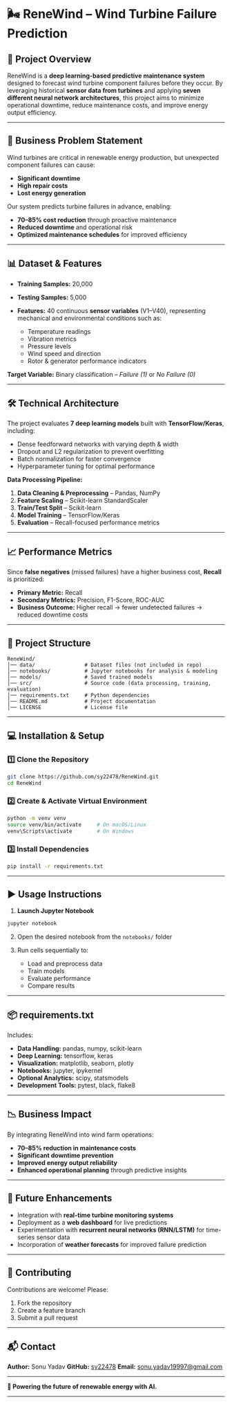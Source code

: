 # 🌬️ ReneWind – Wind Turbine Failure Prediction

## 📌 Project Overview

ReneWind is a **deep learning-based predictive maintenance system** designed to forecast wind turbine component failures before they occur.
By leveraging historical **sensor data from turbines** and applying **seven different neural network architectures**, this project aims to minimize operational downtime, reduce maintenance costs, and improve energy output efficiency.

---

## 🏢 Business Problem Statement

Wind turbines are critical in renewable energy production, but unexpected component failures can cause:

* **Significant downtime**
* **High repair costs**
* **Lost energy generation**

Our system predicts turbine failures in advance, enabling:

* **70–85% cost reduction** through proactive maintenance
* **Reduced downtime** and operational risk
* **Optimized maintenance schedules** for improved efficiency

---

## 📊 Dataset & Features

* **Training Samples:** 20,000
* **Testing Samples:** 5,000
* **Features:** 40 continuous **sensor variables** (V1–V40), representing mechanical and environmental conditions such as:

  * Temperature readings
  * Vibration metrics
  * Pressure levels
  * Wind speed and direction
  * Rotor & generator performance indicators

**Target Variable:** Binary classification – *Failure (1)* or *No Failure (0)*

---

## 🛠️ Technical Architecture

The project evaluates **7 deep learning models** built with **TensorFlow/Keras**, including:

* Dense feedforward networks with varying depth & width
* Dropout and L2 regularization to prevent overfitting
* Batch normalization for faster convergence
* Hyperparameter tuning for optimal performance

**Data Processing Pipeline:**

1. **Data Cleaning & Preprocessing** – Pandas, NumPy
2. **Feature Scaling** – Scikit-learn StandardScaler
3. **Train/Test Split** – Scikit-learn
4. **Model Training** – TensorFlow/Keras
5. **Evaluation** – Recall-focused performance metrics

---

## 📈 Performance Metrics

Since **false negatives** (missed failures) have a higher business cost, **Recall** is prioritized:

* **Primary Metric:** Recall
* **Secondary Metrics:** Precision, F1-Score, ROC-AUC
* **Business Outcome:** Higher recall → fewer undetected failures → reduced downtime costs

---

## 📂 Project Structure

```
ReneWind/
│── data/                # Dataset files (not included in repo)
│── notebooks/           # Jupyter notebooks for analysis & modeling
│── models/              # Saved trained models
│── src/                 # Source code (data processing, training, evaluation)
│── requirements.txt     # Python dependencies
│── README.md            # Project documentation
│── LICENSE              # License file
```

---

## 💻 Installation & Setup

### 1️⃣ Clone the Repository

```bash
git clone https://github.com/sy22478/ReneWind.git
cd ReneWind
```

### 2️⃣ Create & Activate Virtual Environment

```bash
python -m venv venv
source venv/bin/activate     # On macOS/Linux
venv\Scripts\activate        # On Windows
```

### 3️⃣ Install Dependencies

```bash
pip install -r requirements.txt
```

---

## ▶️ Usage Instructions

1. **Launch Jupyter Notebook**

```bash
jupyter notebook
```

2. Open the desired notebook from the `notebooks/` folder
3. Run cells sequentially to:

   * Load and preprocess data
   * Train models
   * Evaluate performance
   * Compare results

---

## 📦 requirements.txt

Includes:

* **Data Handling:** pandas, numpy, scikit-learn
* **Deep Learning:** tensorflow, keras
* **Visualization:** matplotlib, seaborn, plotly
* **Notebooks:** jupyter, ipykernel
* **Optional Analytics:** scipy, statsmodels
* **Development Tools:** pytest, black, flake8

---

## 📉 Business Impact

By integrating ReneWind into wind farm operations:

* **70–85% reduction in maintenance costs**
* **Significant downtime prevention**
* **Improved energy output reliability**
* **Enhanced operational planning** through predictive insights

---

## 🔮 Future Enhancements

* Integration with **real-time turbine monitoring systems**
* Deployment as a **web dashboard** for live predictions
* Experimentation with **recurrent neural networks (RNN/LSTM)** for time-series sensor data
* Incorporation of **weather forecasts** for improved failure prediction

---

## 🤝 Contributing

Contributions are welcome! Please:

1. Fork the repository
2. Create a feature branch
3. Submit a pull request

---

## 📬 Contact

**Author:** Sonu Yadav
**GitHub:** [sy22478](https://github.com/sy22478)
**Email:** sonu.yadav19997@gmail.com

---

**🌱 Powering the future of renewable energy with AI.**

---
